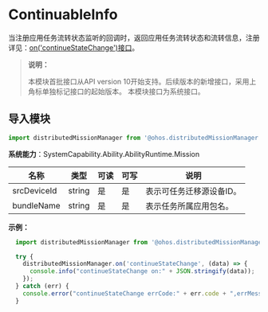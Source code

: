 # ContinuableInfo

当注册应用任务流转状态监听的回调时，返回应用任务流转状态和流转信息，注册详见：[on('continueStateChange')接口](js-apis-distributedMissionManager.md#distributedmissionmanageroncontinuestatechange10)。

> **说明：**
> 
> 本模块首批接口从API version 10开始支持。后续版本的新增接口，采用上角标单独标记接口的起始版本。
> 本模块接口为系统接口。

## 导入模块

```ts
import distributedMissionManager from '@ohos.distributedMissionManager';
```

**系统能力**：SystemCapability.Ability.AbilityRuntime.Mission

| 名称       | 类型   | 可读   | 可写   | 说明      |
| -------- | ------ | ---- | ---- | ------- |
| srcDeviceId | string | 是    | 是    | 表示可任务迁移源设备ID。 |
| bundleName | string | 是    | 是    | 表示任务所属应用包名。 |

**示例：**

```js
  import distributedMissionManager from '@ohos.distributedMissionManager';

  try {
    distributedMissionManager.on('continueStateChange', (data) => {
      console.info("continueStateChange on:" + JSON.stringify(data));
    });
  } catch (err) {
    console.error("continueStateChange errCode:" + err.code + ",errMessage:" + err.message);
  }
  ```